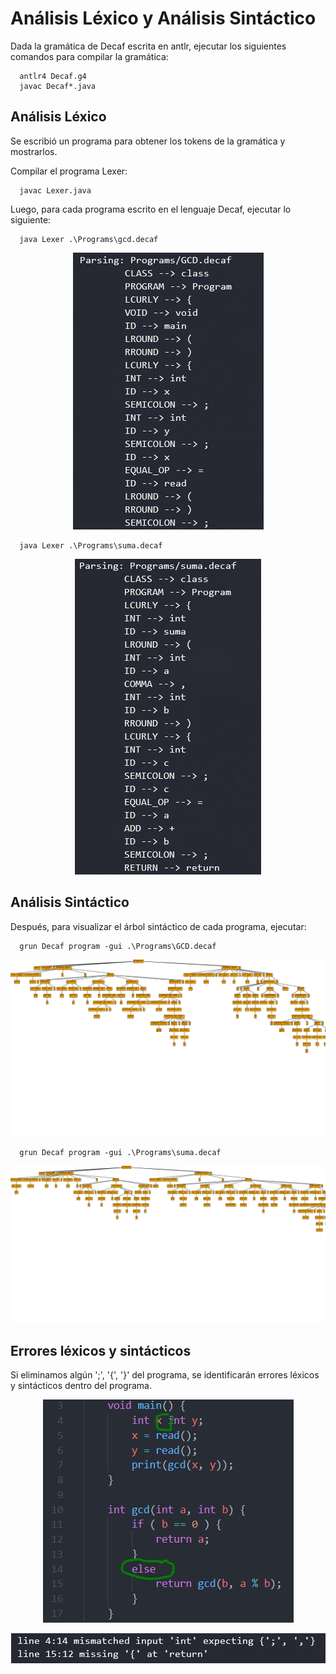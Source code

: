 # Análisis Léxico y Análisis Sintáctico

Dada la gramática de Decaf escrita en antlr, ejecutar los siguientes comandos para compilar la gramática:
```
  antlr4 Decaf.g4
  javac Decaf*.java
```

## Análisis Léxico
Se escribió un programa para obtener los tokens de la gramática y mostrarlos.

Compilar el programa Lexer:
```
  javac Lexer.java
```

Luego, para cada programa escrito en el lenguaje Decaf, ejecutar lo siguiente:
```
  java Lexer .\Programs\gcd.decaf
```
<p align="center">
  <img src="https://github.com/javiercarpio57/Analisis-Lexico-Sintactico/blob/main/Images/gcd_lexer.JPG">
</p>

```
  java Lexer .\Programs\suma.decaf
```
<p align="center">
  <img src="https://github.com/javiercarpio57/Analisis-Lexico-Sintactico/blob/main/Images/suma_lexer.JPG">
</p>

## Análisis Sintáctico

Después, para visualizar el árbol sintáctico de cada programa, ejecutar:
```
  grun Decaf program -gui .\Programs\GCD.decaf
```
<p align="center">
  <img src="https://github.com/javiercarpio57/Analisis-Lexico-Sintactico/blob/main/Images/gcd_parse_tree.svg">
</p>

```
  grun Decaf program -gui .\Programs\suma.decaf
```
<p align="center">
  <img src="https://github.com/javiercarpio57/Analisis-Lexico-Sintactico/blob/main/Images/suma_parse_tree.svg">
</p>

## Errores léxicos y sintácticos

Si eliminamos algún ';', '{', '}' del programa, se identificarán errores léxicos y sintácticos dentro del programa.
<p align="center">
  <img src="https://github.com/javiercarpio57/Analisis-Lexico-Sintactico/blob/main/Images/programa_error.JPG">
</p><p align="center">
  <img src="https://github.com/javiercarpio57/Analisis-Lexico-Sintactico/blob/main/Images/error.JPG">
</p>
